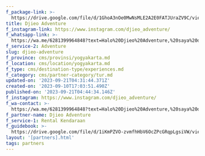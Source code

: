 ```yaml
---
f_package-link: >-
  https://drive.google.com/file/d/1GhoA3nOe0MwNsMLE2A2E0FATJUraZV9C/view?usp=drive_link
title: Djieo Adventure
f_instagram-link: https://www.instagram.com/djieo_adventure/
f_whatsapp-link: >-
  https://wa.me/6281399964848?text=Halo%20Djieo%20Adventure,%20saya%20dapat%20info%20dari%20@loocale.id%20dan%20punya%20pertanyaan
f_service-2: Adventure
slug: djieo-adventure
f_province: cms/provinsi/yogyakarta.md
f_location: cms/location/yogyakarta.md
f_type: cms/destination-type/experiences.md
f_category: cms/partner-category/tur.md
updated-on: '2023-09-21T04:31:44.371Z'
created-on: '2023-09-10T17:03:51.490Z'
published-on: '2023-09-21T04:44:34.146Z'
f_instagram: https://www.instagram.com/djieo_adventure/
f_wa-contact: >-
  https://wa.me/6281399964848?text=Halo%20Djieo%20Adventure,%20saya%20dapat%20info%20dari%20@loocale.id%20dan%20punya%20pertanyaan
f_partner-name: Djieo Adventure
f_service-1: Rental Kendaraan
f_guidebook: >-
  https://drive.google.com/file/d/1iKmPZVO-zvmfhHbV6OcZPcGRqpLgsiVW/view?usp=drive_link
layout: '[partners].html'
tags: partners
---
```



